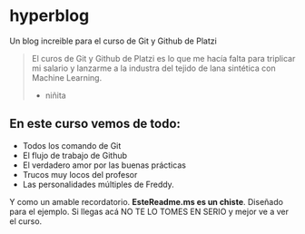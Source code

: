 # hyperblog
Un blog increible para el curso de Git y Github de Platzi
>El curos de Git y Github de Platzi es lo que me hacía falta para triplicar mi salario y lanzarme a la industra del tejido de lana sintética con Machine Learning.
> - niñita

## En este curso vemos de todo:
* Todos los comando de Git
* El flujo de trabajo de Github
* El verdadero amor por las buenas prácticas
* Trucos muy locos del profesor
* Las personalidades múltiples de Freddy.

Y como un amable recordatorio. **EsteReadme.ms es un chiste**. Diseñado para el ejemplo. Si llegas acá NO TE LO TOMES EN SERIO y mejor ve a ver el curso.